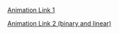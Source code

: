 [Animation Link 1](http://www.cs.armstrong.edu/liang/animation/web/BinarySearch.html)

[Animation Link 2 (binary and linear)](https://www.cs.usfca.edu/~galles/visualization/Search.html) 
